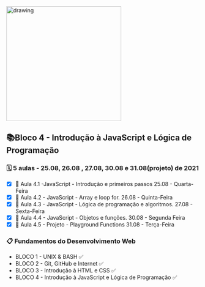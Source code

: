 <img src="https://user-images.githubusercontent.com/87394535/129942939-007fc304-2ac0-431d-b018-685951e5750f.png" alt="drawing" width="300"/>

## 📚Bloco 4 - Introdução à JavaScript e Lógica de Programação
### 🗓️ 5 aulas - 25.08, 26.08 , 27.08, 30.08 e 31.08(projeto) de 2021

- [x] 📖 Aula 4.1 -JavaScript - Introdução e primeiros passos  25.08 - Quarta-Feira
- [x] 📖 Aula 4.2 - JavaScript - Array e loop for. 26.08 - Quinta-Feira
- [x] 📖 Aula 4.3 - JavaScript - Lógica de programação e algoritmos. 27.08 - Sexta-Feira
- [x] 📖 Aula 4.4 - JavaScript - Objetos e funções. 30.08 - Segunda Feira
- [x] 📖 Aula 4.5 - Projeto - Playground Functions 31.08 - Terça-Feira

### 📋 Fundamentos do Desenvolvimento Web
- BLOCO 1 - UNIX & BASH  ✅
- BLOCO 2 - Git, GitHub e Internet ✅
- BLOCO 3 - Introdução à HTML e CSS ✅
- BLOCO 4 - Introdução à JavaScript e Lógica de Programação ✅
